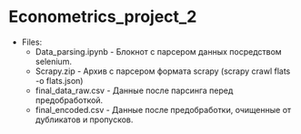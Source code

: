 # Econometrics_project_2

* Files:
  * Data_parsing.ipynb - Блокнот с парсером данных посредством selenium.
  * Scrapy.zip - Архив с парсером формата scrapy (scrapy crawl flats -o flats.json)
  * final_data_raw.csv - Данные после парсинга перед предобработкой.
  * final_encoded.csv - Данные после предобработки, очищенные от дубликатов и пропусков.
